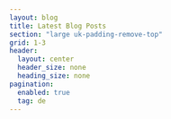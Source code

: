 ```yaml
---
layout: blog
title: Latest Blog Posts
section: "large uk-padding-remove-top"
grid: 1-3
header:
  layout: center
  header_size: none
  heading_size: none
pagination: 
  enabled: true
  tag: de
---
```



